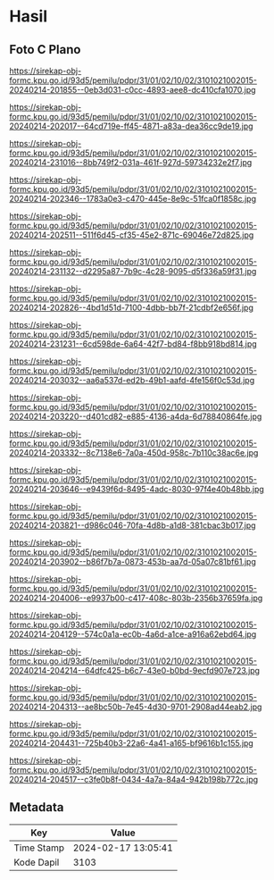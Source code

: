 # Hasil

## Foto C Plano

https://sirekap-obj-formc.kpu.go.id/93d5/pemilu/pdpr/31/01/02/10/02/3101021002015-20240214-201855--0eb3d031-c0cc-4893-aee8-dc410cfa1070.jpg

https://sirekap-obj-formc.kpu.go.id/93d5/pemilu/pdpr/31/01/02/10/02/3101021002015-20240214-202017--64cd719e-ff45-4871-a83a-dea36cc9de19.jpg

https://sirekap-obj-formc.kpu.go.id/93d5/pemilu/pdpr/31/01/02/10/02/3101021002015-20240214-231016--8bb749f2-031a-461f-927d-59734232e2f7.jpg

https://sirekap-obj-formc.kpu.go.id/93d5/pemilu/pdpr/31/01/02/10/02/3101021002015-20240214-202346--1783a0e3-c470-445e-8e9c-51fca0f1858c.jpg

https://sirekap-obj-formc.kpu.go.id/93d5/pemilu/pdpr/31/01/02/10/02/3101021002015-20240214-202511--511f6d45-cf35-45e2-871c-69046e72d825.jpg

https://sirekap-obj-formc.kpu.go.id/93d5/pemilu/pdpr/31/01/02/10/02/3101021002015-20240214-231132--d2295a87-7b9c-4c28-9095-d5f336a59f31.jpg

https://sirekap-obj-formc.kpu.go.id/93d5/pemilu/pdpr/31/01/02/10/02/3101021002015-20240214-202826--4bd1d51d-7100-4dbb-bb7f-21cdbf2e656f.jpg

https://sirekap-obj-formc.kpu.go.id/93d5/pemilu/pdpr/31/01/02/10/02/3101021002015-20240214-231231--6cd598de-6a64-42f7-bd84-f8bb918bd814.jpg

https://sirekap-obj-formc.kpu.go.id/93d5/pemilu/pdpr/31/01/02/10/02/3101021002015-20240214-203032--aa6a537d-ed2b-49b1-aafd-4fe156f0c53d.jpg

https://sirekap-obj-formc.kpu.go.id/93d5/pemilu/pdpr/31/01/02/10/02/3101021002015-20240214-203220--d401cd82-e885-4136-a4da-6d78840864fe.jpg

https://sirekap-obj-formc.kpu.go.id/93d5/pemilu/pdpr/31/01/02/10/02/3101021002015-20240214-203332--8c7138e6-7a0a-450d-958c-7b110c38ac6e.jpg

https://sirekap-obj-formc.kpu.go.id/93d5/pemilu/pdpr/31/01/02/10/02/3101021002015-20240214-203646--e9439f6d-8495-4adc-8030-97f4e40b48bb.jpg

https://sirekap-obj-formc.kpu.go.id/93d5/pemilu/pdpr/31/01/02/10/02/3101021002015-20240214-203821--d986c046-70fa-4d8b-a1d8-381cbac3b017.jpg

https://sirekap-obj-formc.kpu.go.id/93d5/pemilu/pdpr/31/01/02/10/02/3101021002015-20240214-203902--b86f7b7a-0873-453b-aa7d-05a07c81bf61.jpg

https://sirekap-obj-formc.kpu.go.id/93d5/pemilu/pdpr/31/01/02/10/02/3101021002015-20240214-204006--e9937b00-c417-408c-803b-2356b37659fa.jpg

https://sirekap-obj-formc.kpu.go.id/93d5/pemilu/pdpr/31/01/02/10/02/3101021002015-20240214-204129--574c0a1a-ec0b-4a6d-a1ce-a916a62ebd64.jpg

https://sirekap-obj-formc.kpu.go.id/93d5/pemilu/pdpr/31/01/02/10/02/3101021002015-20240214-204214--64dfc425-b6c7-43e0-b0bd-9ecfd907e723.jpg

https://sirekap-obj-formc.kpu.go.id/93d5/pemilu/pdpr/31/01/02/10/02/3101021002015-20240214-204313--ae8bc50b-7e45-4d30-9701-2908ad44eab2.jpg

https://sirekap-obj-formc.kpu.go.id/93d5/pemilu/pdpr/31/01/02/10/02/3101021002015-20240214-204431--725b40b3-22a6-4a41-a165-bf9616b1c155.jpg

https://sirekap-obj-formc.kpu.go.id/93d5/pemilu/pdpr/31/01/02/10/02/3101021002015-20240214-204517--c3fe0b8f-0434-4a7a-84a4-942b198b772c.jpg


## Metadata

| Key        | Value               |
| ---------- | ------------------- |
| Time Stamp | 2024-02-17 13:05:41 |
| Kode Dapil | 3103                |



